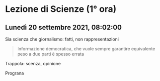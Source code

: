 # Lezione di Scienze (1° ora) 
## Lunedì 20 settembre 2021, 08:02:00

Sia scienza che giornalismo: fatti, non rappresentazioni

> Informazione democratica, che vuole sempre garantire equivalente peso a due parti è spesso errata

Trappola: scenza, opinione


Prograna
<!--stackedit_data:
eyJoaXN0b3J5IjpbLTcyNjM3NjI0MiwtMTc3ODQ2MzA0NF19
-->